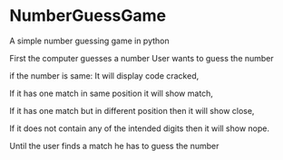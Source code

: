 # NumberGuessGame
A simple number guessing game in python


First the computer guesses a number 
User wants to guess the number


if the number is same: It will display code cracked, 


If it has one match in same position it will show match, 


If it has one match but in different position then it will show close, 


If it does not contain any of the intended digits then it will show nope.


Until the user finds a match he has to guess the number

